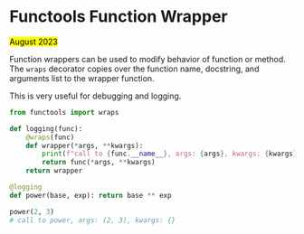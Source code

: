 # Functools Function Wrapper

<mark>August 2023</mark>

Function wrappers can be used to modify behavior of function or method. The `wraps` decorator copies over the function name, docstring, and arguments list to the wrapper function.

This is very useful for debugging and logging.

```python
from functools import wraps

def logging(func):
    @wraps(func)
    def wrapper(*args, **kwargs):
        print(f"call to {func.__name__}, args: {args}, kwargs: {kwargs}")
        return func(*args, **kwargs)
    return wrapper

@logging
def power(base, exp): return base ** exp

power(2, 3)
# call to power, args: (2, 3), kwargs: {}
```
